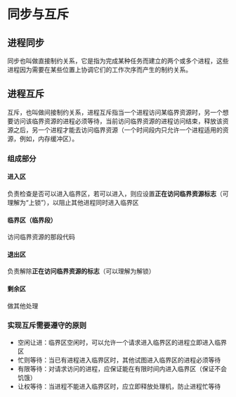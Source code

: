 # 同步与互斥

## 进程同步

同步也叫做直接制约关系，它是指为完成某种任务而建立的两个或多个进程，这些进程因为需要在某些位置上协调它们的工作次序而产生的制约关系。

## 进程互斥

互斥，也叫做间接制约关系，进程互斥指当一个进程访问某临界资源时，另一个想要访问该临界资源的进程必须等待，当前访问临界资源的进程访问结束，释放该资源之后，另一个进程才能去访问临界资源（一个时间段内只允许一个进程适用的资源，例如，内存缓冲区）。

### 组成部分

#### 进入区

负责检查是否可以进入临界区，若可以进入，则应设置**正在访问临界资源标志**（可理解为“上锁”），以阻止其他进程同时进入临界区

#### 临界区（临界段）

访问临界资源的那段代码

#### 退出区

负责解除**正在访问临界资源的标志**（可以理解为解锁）

#### 剩余区

做其他处理

### 实现互斥需要遵守的原则

- 空闲让进：临界区空闲时，可以允许一个请求进入临界区的进程立即进入临界区
- 忙则等待：当已有进程进入临界区时，其他试图进入临界区的进程必须等待
- 有限等待：对请求访问的进程，应保证能在有限时间内进入临界区（保证不会饥饿）
- 让权等待：当进程不能进入临界区时，应立即释放处理机，防止进程忙等待